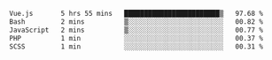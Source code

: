 <!--START_SECTION:waka-->

```txt
Vue.js       5 hrs 55 mins   ████████████████████████▒   97.68 %
Bash         2 mins          ▒░░░░░░░░░░░░░░░░░░░░░░░░   00.82 %
JavaScript   2 mins          ▒░░░░░░░░░░░░░░░░░░░░░░░░   00.77 %
PHP          1 min           ░░░░░░░░░░░░░░░░░░░░░░░░░   00.37 %
SCSS         1 min           ░░░░░░░░░░░░░░░░░░░░░░░░░   00.31 %
```

<!--END_SECTION:waka-->
